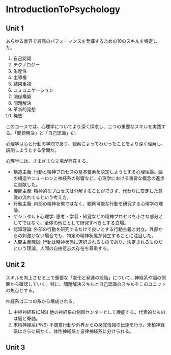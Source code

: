 # IntroductionToPsychology

## Unit 1

あらゆる業界で最高のパフォーマンスを発揮するための10のスキルを特定した。

1. 自己認識
2. テクノロジー
3. 生産性
4. 主導権
5. 結果重視
6. コミュニケーション
7. 関係構築
8. 問題解決
9. 革新的発想
10. 機敏

このコースでは、心理学についてより深く探求し、二つの重要なスキルを実践する。「問題解決」と「自己認識」だ。

心理学は心と行動の学問であり、観察によってわかったことをより深く理解し、説明しようとする学問だ。

心理学には、さまざまな立場が存在する。

- 構造主義: 行動と精神プロセスの基本要素を決定しようとする心理理論。脳の構造やニューロンと神経系の影響など、心理学における重要な概念の進歩に貢献した。
- 機能主義: 精神的なプロセスは分解することができず、代わりに安定した意識の流れでるという考え方。
- 行動主義: 内部の精神状態ではなく、観察可能な行動を研究する心理学の理論。
- ゲシュタルト心理学: 思考・学習・知覚などの精神プロセスを小さな部分としてではなく、全体の他にとして研究すべきとする立場。
- 認知理論: 外部の行動を研究するだけで良いとする行動主義と対立。外部からの刺激がない場合でも、特定の精神状態が発生することに注目した。
- 人間主義理論: 行動は精神状態に選択されるものであり、決定されるものだという理論。人間の自由意志の存在を尊重する。

## Unit 2

スキルを向上させる上で重要な「変化と発達の段階」について、神経系や脳の側面から確認していく。特に、問題解決スキルと自己認識のスキルをこのユニットの焦点とする。

神経系は二つの系から構成される。

1. 中枢神経系(CNS)
  他の神経系の制御センターとして機能する。代表的なものは脳と脊髄。
2. 末梢神経系(PNS)
  不随意行動や外界からの感覚情報の伝達を行う。末梢神経系はさらに細かく、体性神経系と自律神経系に分けられる。

## Unit 3

